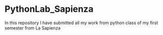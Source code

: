 # PythonLab_Sapienza
In this repository I have submitted all my work from python class of my first semester from La Sapienza
